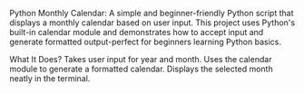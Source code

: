 Python Monthly Calendar:
                          A simple and beginner-friendly Python script that displays a monthly calendar based on user input. 
                          This project uses Python's built-in calendar module and demonstrates how to accept input and generate formatted output-perfect for beginners learning Python basics.

What It Does?
             Takes user input for year and month.
             Uses the calendar module to generate a formatted calendar.
             Displays the selected month neatly in the terminal.
